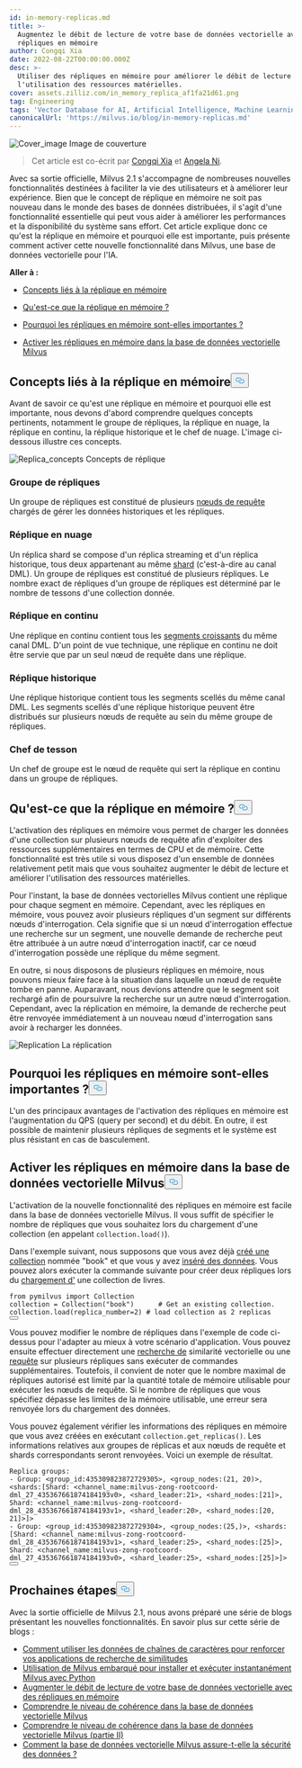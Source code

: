 ```yaml
---
id: in-memory-replicas.md
title: >-
  Augmentez le débit de lecture de votre base de données vectorielle avec des
  répliques en mémoire
author: Congqi Xia
date: 2022-08-22T00:00:00.000Z
desc: >-
  Utiliser des répliques en mémoire pour améliorer le débit de lecture et
  l'utilisation des ressources matérielles.
cover: assets.zilliz.com/in_memory_replica_af1fa21d61.png
tag: Engineering
tags: 'Vector Database for AI, Artificial Intelligence, Machine Learning'
canonicalUrl: 'https://milvus.io/blog/in-memory-replicas.md'
---
```

<p>
  
   <span class="img-wrapper"> <img translate="no" src="https://assets.zilliz.com/in_memory_replica_af1fa21d61.png" alt="Cover_image" class="doc-image" id="cover_image" />
   </span> <span class="img-wrapper"> <span>Image de couverture</span> </span></p>
<blockquote>
<p>Cet article est co-écrit par <a href="https://github.com/congqixia">Congqi Xia</a> et <a href="https://www.linkedin.com/in/yiyun-n-2aa713163/">Angela Ni</a>.</p>
</blockquote>
<p>Avec sa sortie officielle, Milvus 2.1 s'accompagne de nombreuses nouvelles fonctionnalités destinées à faciliter la vie des utilisateurs et à améliorer leur expérience. Bien que le concept de réplique en mémoire ne soit pas nouveau dans le monde des bases de données distribuées, il s'agit d'une fonctionnalité essentielle qui peut vous aider à améliorer les performances et la disponibilité du système sans effort. Cet article explique donc ce qu'est la réplique en mémoire et pourquoi elle est importante, puis présente comment activer cette nouvelle fonctionnalité dans Milvus, une base de données vectorielle pour l'IA.</p>
<p><strong>Aller à :</strong></p>
<ul>
<li><p><a href="#Concepts-related-to-in-memory-replica">Concepts liés à la réplique en mémoire</a></p></li>
<li><p><a href="#What-is-in-memory-replica">Qu'est-ce que la réplique en mémoire ?</a></p></li>
<li><p><a href="#Why-are-in-memory-replicas-important">Pourquoi les répliques en mémoire sont-elles importantes ?</a></p></li>
<li><p><a href="#Enable-in-memory-replicas-in-the-Milvus-vector-database">Activer les répliques en mémoire dans la base de données vectorielle Milvus</a></p></li>
</ul>
<h2 id="Concepts-related-to-in-memory-replica" class="common-anchor-header">Concepts liés à la réplique en mémoire<button data-href="#Concepts-related-to-in-memory-replica" class="anchor-icon" translate="no">
      <svg translate="no"
        aria-hidden="true"
        focusable="false"
        height="20"
        version="1.1"
        viewBox="0 0 16 16"
        width="16"
      >
        <path
          fill="#0092E4"
          fill-rule="evenodd"
          d="M4 9h1v1H4c-1.5 0-3-1.69-3-3.5S2.55 3 4 3h4c1.45 0 3 1.69 3 3.5 0 1.41-.91 2.72-2 3.25V8.59c.58-.45 1-1.27 1-2.09C10 5.22 8.98 4 8 4H4c-.98 0-2 1.22-2 2.5S3 9 4 9zm9-3h-1v1h1c1 0 2 1.22 2 2.5S13.98 12 13 12H9c-.98 0-2-1.22-2-2.5 0-.83.42-1.64 1-2.09V6.25c-1.09.53-2 1.84-2 3.25C6 11.31 7.55 13 9 13h4c1.45 0 3-1.69 3-3.5S14.5 6 13 6z"
        ></path>
      </svg>
    </button></h2><p>Avant de savoir ce qu'est une réplique en mémoire et pourquoi elle est importante, nous devons d'abord comprendre quelques concepts pertinents, notamment le groupe de répliques, la réplique en nuage, la réplique en continu, la réplique historique et le chef de nuage. L'image ci-dessous illustre ces concepts.</p>
<p>
  
   <span class="img-wrapper"> <img translate="no" src="https://assets.zilliz.com/diagram_1_525afc706a.jpg" alt="Replica_concepts" class="doc-image" id="replica_concepts" />
   </span> <span class="img-wrapper"> <span>Concepts de réplique</span> </span></p>
<h3 id="Replica-group" class="common-anchor-header">Groupe de répliques</h3><p>Un groupe de répliques est constitué de plusieurs <a href="https://milvus.io/docs/v2.1.x/four_layers.md#Query-node">nœuds de requête</a> chargés de gérer les données historiques et les répliques.</p>
<h3 id="Shard-replica" class="common-anchor-header">Réplique en nuage</h3><p>Un réplica shard se compose d'un réplica streaming et d'un réplica historique, tous deux appartenant au même <a href="https://milvus.io/blog/deep-dive-1-milvus-architecture-overview.md#Shard">shard</a> (c'est-à-dire au canal DML). Un groupe de répliques est constitué de plusieurs répliques. Le nombre exact de répliques d'un groupe de répliques est déterminé par le nombre de tessons d'une collection donnée.</p>
<h3 id="Streaming-replica" class="common-anchor-header">Réplique en continu</h3><p>Une réplique en continu contient tous les <a href="https://milvus.io/docs/v2.1.x/glossary.md#Segment">segments croissants</a> du même canal DML. D'un point de vue technique, une réplique en continu ne doit être servie que par un seul nœud de requête dans une réplique.</p>
<h3 id="Historical-replica" class="common-anchor-header">Réplique historique</h3><p>Une réplique historique contient tous les segments scellés du même canal DML. Les segments scellés d'une réplique historique peuvent être distribués sur plusieurs nœuds de requête au sein du même groupe de répliques.</p>
<h3 id="Shard-leader" class="common-anchor-header">Chef de tesson</h3><p>Un chef de groupe est le nœud de requête qui sert la réplique en continu dans un groupe de répliques.</p>
<h2 id="What-is-in-memory-replica" class="common-anchor-header">Qu'est-ce que la réplique en mémoire ?<button data-href="#What-is-in-memory-replica" class="anchor-icon" translate="no">
      <svg translate="no"
        aria-hidden="true"
        focusable="false"
        height="20"
        version="1.1"
        viewBox="0 0 16 16"
        width="16"
      >
        <path
          fill="#0092E4"
          fill-rule="evenodd"
          d="M4 9h1v1H4c-1.5 0-3-1.69-3-3.5S2.55 3 4 3h4c1.45 0 3 1.69 3 3.5 0 1.41-.91 2.72-2 3.25V8.59c.58-.45 1-1.27 1-2.09C10 5.22 8.98 4 8 4H4c-.98 0-2 1.22-2 2.5S3 9 4 9zm9-3h-1v1h1c1 0 2 1.22 2 2.5S13.98 12 13 12H9c-.98 0-2-1.22-2-2.5 0-.83.42-1.64 1-2.09V6.25c-1.09.53-2 1.84-2 3.25C6 11.31 7.55 13 9 13h4c1.45 0 3-1.69 3-3.5S14.5 6 13 6z"
        ></path>
      </svg>
    </button></h2><p>L'activation des répliques en mémoire vous permet de charger les données d'une collection sur plusieurs nœuds de requête afin d'exploiter des ressources supplémentaires en termes de CPU et de mémoire. Cette fonctionnalité est très utile si vous disposez d'un ensemble de données relativement petit mais que vous souhaitez augmenter le débit de lecture et améliorer l'utilisation des ressources matérielles.</p>
<p>Pour l'instant, la base de données vectorielles Milvus contient une réplique pour chaque segment en mémoire. Cependant, avec les répliques en mémoire, vous pouvez avoir plusieurs répliques d'un segment sur différents nœuds d'interrogation. Cela signifie que si un nœud d'interrogation effectue une recherche sur un segment, une nouvelle demande de recherche peut être attribuée à un autre nœud d'interrogation inactif, car ce nœud d'interrogation possède une réplique du même segment.</p>
<p>En outre, si nous disposons de plusieurs répliques en mémoire, nous pouvons mieux faire face à la situation dans laquelle un nœud de requête tombe en panne. Auparavant, nous devions attendre que le segment soit rechargé afin de poursuivre la recherche sur un autre nœud d'interrogation. Cependant, avec la réplication en mémoire, la demande de recherche peut être renvoyée immédiatement à un nouveau nœud d'interrogation sans avoir à recharger les données.</p>
<p>
  
   <span class="img-wrapper"> <img translate="no" src="https://assets.zilliz.com/replication_3_1_2c25513cb9.jpg" alt="Replication" class="doc-image" id="replication" />
   </span> <span class="img-wrapper"> <span>La réplication</span> </span></p>
<h2 id="Why-are-in-memory-replicas-important" class="common-anchor-header">Pourquoi les répliques en mémoire sont-elles importantes ?<button data-href="#Why-are-in-memory-replicas-important" class="anchor-icon" translate="no">
      <svg translate="no"
        aria-hidden="true"
        focusable="false"
        height="20"
        version="1.1"
        viewBox="0 0 16 16"
        width="16"
      >
        <path
          fill="#0092E4"
          fill-rule="evenodd"
          d="M4 9h1v1H4c-1.5 0-3-1.69-3-3.5S2.55 3 4 3h4c1.45 0 3 1.69 3 3.5 0 1.41-.91 2.72-2 3.25V8.59c.58-.45 1-1.27 1-2.09C10 5.22 8.98 4 8 4H4c-.98 0-2 1.22-2 2.5S3 9 4 9zm9-3h-1v1h1c1 0 2 1.22 2 2.5S13.98 12 13 12H9c-.98 0-2-1.22-2-2.5 0-.83.42-1.64 1-2.09V6.25c-1.09.53-2 1.84-2 3.25C6 11.31 7.55 13 9 13h4c1.45 0 3-1.69 3-3.5S14.5 6 13 6z"
        ></path>
      </svg>
    </button></h2><p>L'un des principaux avantages de l'activation des répliques en mémoire est l'augmentation du QPS (query per second) et du débit. En outre, il est possible de maintenir plusieurs répliques de segments et le système est plus résistant en cas de basculement.</p>
<h2 id="Enable-in-memory-replicas-in-the-Milvus-vector-database" class="common-anchor-header">Activer les répliques en mémoire dans la base de données vectorielle Milvus<button data-href="#Enable-in-memory-replicas-in-the-Milvus-vector-database" class="anchor-icon" translate="no">
      <svg translate="no"
        aria-hidden="true"
        focusable="false"
        height="20"
        version="1.1"
        viewBox="0 0 16 16"
        width="16"
      >
        <path
          fill="#0092E4"
          fill-rule="evenodd"
          d="M4 9h1v1H4c-1.5 0-3-1.69-3-3.5S2.55 3 4 3h4c1.45 0 3 1.69 3 3.5 0 1.41-.91 2.72-2 3.25V8.59c.58-.45 1-1.27 1-2.09C10 5.22 8.98 4 8 4H4c-.98 0-2 1.22-2 2.5S3 9 4 9zm9-3h-1v1h1c1 0 2 1.22 2 2.5S13.98 12 13 12H9c-.98 0-2-1.22-2-2.5 0-.83.42-1.64 1-2.09V6.25c-1.09.53-2 1.84-2 3.25C6 11.31 7.55 13 9 13h4c1.45 0 3-1.69 3-3.5S14.5 6 13 6z"
        ></path>
      </svg>
    </button></h2><p>L'activation de la nouvelle fonctionnalité des répliques en mémoire est facile dans la base de données vectorielle Milvus. Il vous suffit de spécifier le nombre de répliques que vous souhaitez lors du chargement d'une collection (en appelant <code translate="no">collection.load()</code>).</p>
<p>Dans l'exemple suivant, nous supposons que vous avez déjà <a href="https://milvus.io/docs/v2.1.x/create_collection.md">créé une collection</a> nommée "book" et que vous y avez <a href="https://milvus.io/docs/v2.1.x/insert_data.md">inséré des données</a>. Vous pouvez alors exécuter la commande suivante pour créer deux répliques lors du <a href="https://milvus.io/docs/v2.1.x/load_collection.md">chargement d'</a> une collection de livres.</p>
<pre><code translate="no"><span class="hljs-keyword">from</span> pymilvus <span class="hljs-keyword">import</span> Collection
collection = Collection(<span class="hljs-string">&quot;book&quot;</span>)      <span class="hljs-comment"># Get an existing collection.</span>
collection.load(replica_number=<span class="hljs-number">2</span>) <span class="hljs-comment"># load collection as 2 replicas</span>
<button class="copy-code-btn"></button></code></pre>
<p>Vous pouvez modifier le nombre de répliques dans l'exemple de code ci-dessus pour l'adapter au mieux à votre scénario d'application. Vous pouvez ensuite effectuer directement une <a href="https://milvus.io/docs/v2.1.x/search.md">recherche de</a> similarité vectorielle ou une <a href="https://milvus.io/docs/v2.1.x/query.md">requête</a> sur plusieurs répliques sans exécuter de commandes supplémentaires. Toutefois, il convient de noter que le nombre maximal de répliques autorisé est limité par la quantité totale de mémoire utilisable pour exécuter les nœuds de requête. Si le nombre de répliques que vous spécifiez dépasse les limites de la mémoire utilisable, une erreur sera renvoyée lors du chargement des données.</p>
<p>Vous pouvez également vérifier les informations des répliques en mémoire que vous avez créées en exécutant <code translate="no">collection.get_replicas()</code>. Les informations relatives aux groupes de réplicas et aux nœuds de requête et shards correspondants seront renvoyées. Voici un exemple de résultat.</p>
<pre><code translate="no">Replica <span class="hljs-built_in">groups</span>:
- Group: &lt;group_id:435309823872729305&gt;, &lt;group_nodes:(21, 20)&gt;, &lt;shards:[Shard: &lt;channel_name:milvus-zong-rootcoord-dml_27_435367661874184193v0&gt;, &lt;shard_leader:21&gt;, &lt;shard_nodes:[21]&gt;, Shard: &lt;channel_name:milvus-zong-rootcoord-dml_28_435367661874184193v1&gt;, &lt;shard_leader:20&gt;, &lt;shard_nodes:[20, 21]&gt;]&gt;
- Group: &lt;group_id:435309823872729304&gt;, &lt;group_nodes:(25,)&gt;, &lt;shards:[Shard: &lt;channel_name:milvus-zong-rootcoord-dml_28_435367661874184193v1&gt;, &lt;shard_leader:25&gt;, &lt;shard_nodes:[25]&gt;, Shard: &lt;channel_name:milvus-zong-rootcoord-dml_27_435367661874184193v0&gt;, &lt;shard_leader:25&gt;, &lt;shard_nodes:[25]&gt;]&gt;
<button class="copy-code-btn"></button></code></pre>
<h2 id="Whats-next" class="common-anchor-header">Prochaines étapes<button data-href="#Whats-next" class="anchor-icon" translate="no">
      <svg translate="no"
        aria-hidden="true"
        focusable="false"
        height="20"
        version="1.1"
        viewBox="0 0 16 16"
        width="16"
      >
        <path
          fill="#0092E4"
          fill-rule="evenodd"
          d="M4 9h1v1H4c-1.5 0-3-1.69-3-3.5S2.55 3 4 3h4c1.45 0 3 1.69 3 3.5 0 1.41-.91 2.72-2 3.25V8.59c.58-.45 1-1.27 1-2.09C10 5.22 8.98 4 8 4H4c-.98 0-2 1.22-2 2.5S3 9 4 9zm9-3h-1v1h1c1 0 2 1.22 2 2.5S13.98 12 13 12H9c-.98 0-2-1.22-2-2.5 0-.83.42-1.64 1-2.09V6.25c-1.09.53-2 1.84-2 3.25C6 11.31 7.55 13 9 13h4c1.45 0 3-1.69 3-3.5S14.5 6 13 6z"
        ></path>
      </svg>
    </button></h2><p>Avec la sortie officielle de Milvus 2.1, nous avons préparé une série de blogs présentant les nouvelles fonctionnalités. En savoir plus sur cette série de blogs :</p>
<ul>
<li><a href="https://milvus.io/blog/2022-08-08-How-to-use-string-data-to-empower-your-similarity-search-applications.md">Comment utiliser les données de chaînes de caractères pour renforcer vos applications de recherche de similitudes</a></li>
<li><a href="https://milvus.io/blog/embedded-milvus.md">Utilisation de Milvus embarqué pour installer et exécuter instantanément Milvus avec Python</a></li>
<li><a href="https://milvus.io/blog/in-memory-replicas.md">Augmenter le débit de lecture de votre base de données vectorielle avec des répliques en mémoire</a></li>
<li><a href="https://milvus.io/blog/understanding-consistency-levels-in-the-milvus-vector-database.md">Comprendre le niveau de cohérence dans la base de données vectorielle Milvus</a></li>
<li><a href="https://milvus.io/blog/understanding-consistency-levels-in-the-milvus-vector-database-2.md">Comprendre le niveau de cohérence dans la base de données vectorielle Milvus (partie II)</a></li>
<li><a href="https://milvus.io/blog/data-security.md">Comment la base de données vectorielle Milvus assure-t-elle la sécurité des données ?</a></li>
</ul>
